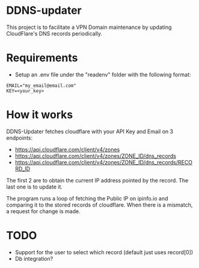 # DDNS-updater

This project is to facilitate a VPN Domain maintenance by updating CloudFlare's DNS records periodically.

# Requirements
- Setup an .env file under the "readenv" folder with the following format:

```
EMAIL="my_email@email.com"
KEY=<your_key>
```

# How it works

DDNS-Updater fetches cloudflare with your API Key and Email on 3 endpoints:

- https://api.cloudflare.com/client/v4/zones 
- https://api.cloudflare.com/client/v4/zones/ZONE_ID/dns_records
- https://api.cloudflare.com/client/v4/zones/ZONE_ID/dns_records/RECORD_ID

The first 2 are to obtain the current IP address pointed by the record. The last one is to update it.

The program runs a loop of fetching the Public IP on ipinfo.io and comparing it to the stored records of cloudflare. 
When there is a mismatch, a request for change is made.


# TODO
- Support for the user to select which record (default just uses record[0])
- Db integration?